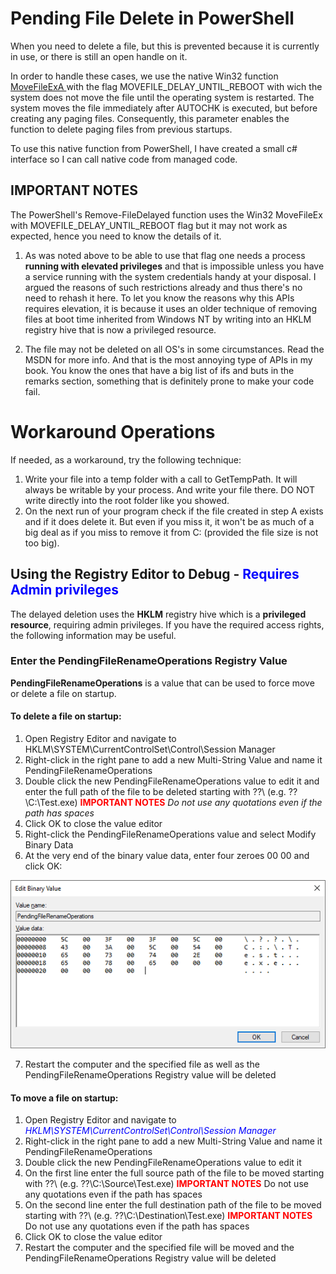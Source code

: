 
# Pending File Delete in PowerShell

When you need to delete a file, but this is prevented because it is currently in use, or there is still an open handle on it.

In order to handle these cases, we use the native Win32 function [MoveFileExA ](https://learn.microsoft.com/en-us/windows/win32/api/winbase/nf-winbase-movefileexa) with 
the flag MOVEFILE_DELAY_UNTIL_REBOOT with wich the system does not move the file until the operating system is restarted. The system moves the file immediately after AUTOCHK is executed, but before creating any paging files. Consequently, this parameter enables the function to delete paging files from previous startups.

To use this native function from PowerShell, I have created a small c# interface so I can call native code from managed code.


## IMPORTANT NOTES

The PowerShell's Remove-FileDelayed function uses the Win32 MoveFileEx with MOVEFILE_DELAY_UNTIL_REBOOT flag but it may not work
as expected, hence you need to know the details of it.


1. As was noted above to be able to use that flag one needs a process **running with elevated privileges** and that is impossible unless you have a service running with the system credentials handy at your disposal. I argued the reasons of such restrictions already and thus there's no need to rehash it here. To let you know the reasons why this APIs requires elevation, it is because it uses an older technique of removing files at boot time inherited from Windows NT by writing into an HKLM registry hive that is now a privileged resource.

2. The file may not be deleted on all OS's in some circumstances. Read the MSDN for more info. And that is the most annoying type of APIs in my book. You know the ones that have a big list of ifs and buts in the remarks section, something that is definitely prone to make your code fail.


# Workaround Operations

If needed, as a workaround, try the following technique:

1) Write your file into a temp folder with a call to GetTempPath. It will always be writable by your process. And write your file there. DO NOT write directly into the root folder like you showed.
2) On the next run of your program check if the file created in step A exists and if it does delete it. But even if you miss it, it won't be as much of a big deal as if you miss to remove it from C: (provided the file size is not too big).



## Using the Registry Editor to Debug - <span style="color:blue">**Requires Admin privileges**</span>

The delayed deletion uses the __HKLM__ registry hive which is a **privileged resource**, requiring admin privileges. If you have the required access rights, the following information may be useful.


### Enter the PendingFileRenameOperations Registry Value

**PendingFileRenameOperations** is a value that can be used to force move or delete a file on startup.

#### To delete a file on startup:

1) Open Registry Editor and navigate to HKLM\SYSTEM\CurrentControlSet\Control\Session Manager
2) Right-click in the right pane to add a new Multi-String Value and name it PendingFileRenameOperations
3) Double click the new PendingFileRenameOperations value to edit it and enter the full path of the file to be deleted starting with \??\ (e.g. \??\C:\Test.exe)
 <span style="color:red">**IMPORTANT NOTES**</span> _Do not use any quotations even if the path has spaces_
4) Click OK to close the value editor
5) Right-click the PendingFileRenameOperations value and select Modify Binary Data
6) At the very end of the binary value data, enter four zeroes 00 00 and click OK:

![pendingopbinarydata](https://raw.githubusercontent.com/arsscriptum/PowerShell.RemoveFileDelayed/main/img/pendingopbinarydata.png)

7) Restart the computer and the specified file as well as the PendingFileRenameOperations Registry value will be deleted

#### To move a file on startup:

1) Open Registry Editor and navigate to <span style="color:blue">*HKLM\SYSTEM\CurrentControlSet\Control\Session Manager*</span>
2) Right-click in the right pane to add a new Multi-String Value and name it PendingFileRenameOperations
3) Double click the new PendingFileRenameOperations value to edit it
4) On the first line enter the full source path of the file to be moved starting with \??\ (e.g. \??\C:\Source\Test.exe)
 <span style="color:red">**IMPORTANT NOTES**</span> Do not use any quotations even if the path has spaces
5) On the second line enter the full destination path of the file to be moved starting with \??\ (e.g. \??\C:\Destination\Test.exe)
  <span style="color:red">**IMPORTANT NOTES**</span> Do not use any quotations even if the path has spaces
6) Click OK to close the value editor
7) Restart the computer and the specified file will be moved and the PendingFileRenameOperations Registry value will be deleted
